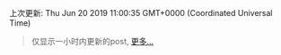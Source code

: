 
  
 上次更新: Thu Jun 20 2019 11:00:35 GMT+0000 (Coordinated Universal Time) 

 > 仅显示一小时内更新的post, [更多...](screenshots/)
  